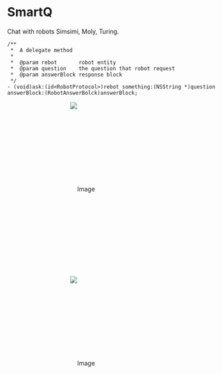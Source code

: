 # SmartQ
Chat with robots Simsimi, Moly, Turing. 
```
/**
 *  A delegate method
 *
 *  @param rebot       robot entity
 *  @param question    the question that robot request
 *  @param answerBlock response block
 */
- (void)ask:(id<RobotProtocol>)rebot something:(NSString *)question answerBlock:(RobotAnswerBolck)answerBlock;
```
<style type="text/css">
	#styleli {
	    list-style-type:none;
	    float:left;
	    width:300px;
	    text-align:center;
	    line-height:400px;
	    font-size:14px;
	}
</style>

<div>
    <ul>                
        <li id="styleli"><img src="https://github.com/liuwin7/SmartQ/blob/master/screen001.png" title="Image"></li>
        <li id="styleli"><img src="https://github.com/liuwin7/SmartQ/blob/master/screen002.png" title="Image"></li>
    </ul>
</div>
